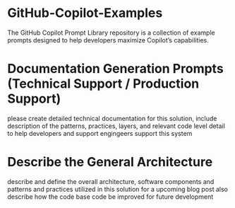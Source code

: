 # GitHub-Copilot-Examples
The GitHub Copilot Prompt Library repository is a collection of example prompts designed to help developers maximize Copilot’s capabilities.

# Documentation Generation Prompts (Technical Support / Production Support)
please create detailed technical documentation for this solution, include description of the patterns, practices, layers, and relevant code level detail to help developers and support engingeers support this system

# Describe the General Architecture
describe and define the overall architecture, software components and patterns and practices utilized in this solution for a upcoming blog post  also describe how the code base code be improved for future development
